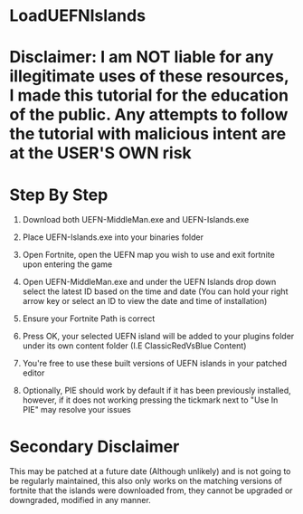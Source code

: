 # LoadUEFNIslands

# Disclaimer: I am NOT liable for any illegitimate uses of these resources, I made this tutorial for the education of the public. Any attempts to follow the tutorial with malicious intent are at the USER'S OWN risk

# Step By Step
1. Download both UEFN-MiddleMan.exe and UEFN-Islands.exe
2. Place UEFN-Islands.exe into your binaries folder
3. Open Fortnite, open the UEFN map you wish to use and exit fortnite upon entering the game
4. Open UEFN-MiddleMan.exe and under the UEFN Islands drop down select the latest ID based on the time and date (You can hold your right arrow key or select an ID to view the date and time of installation)
5. Ensure your Fortnite Path is correct
6. Press OK, your selected UEFN island will be added to your plugins folder under its own content folder (I.E ClassicRedVsBlue Content)
7. You're free to use these built versions of UEFN islands in your patched editor

8. Optionally, PIE should work by default if it has been previously installed, however, if it does not working pressing the tickmark next to "Use In PIE" may resolve your issues

# Secondary Disclaimer
This may be patched at a future date (Although unlikely) and is not going to be regularly maintained, this also only works on the matching versions of fortnite that the islands were downloaded from, they cannot be upgraded or downgraded, modified in any manner.
